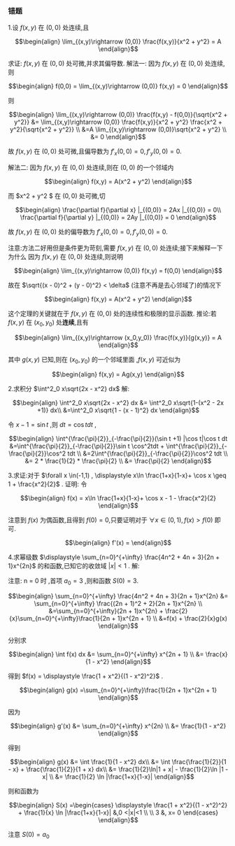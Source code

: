 ### 错题
1.设 $f(x,y)$ 在 $(0,0)$ 处连续,且

$$\begin{align}
    \lim_{(x,y)\rightarrow (0,0)} \frac{f(x,y)}{x^2 + y^2} = A
\end{align}$$

求证: $f(x,y)$ 在 $(0,0)$ 处可微,并求其偏导数.
解法一:
因为 $f(x,y)$ 在 $(0,0)$ 处连续,则

$$\begin{align}
    f(0,0) = \lim_{(x,y)\rightarrow (0,0)} f(x,y) = 0
\end{align}$$

则

$$\begin{align}
    \lim_{(x,y)\rightarrow (0,0)} \frac{f(x,y) - f(0,0)}{\sqrt{x^2 + y^2}} &= \lim_{(x,y)\rightarrow (0,0)} \frac{f(x,y)}{x^2 + y^2} \frac{x^2 + y^2}{\sqrt{x^2 + y^2}} \\
    &=A \lim_{(x,y)\rightarrow (0,0)}\sqrt{x^2 + y^2} \\
    &= 0
\end{align}$$

故 $f(x,y)$ 在 $(0,0)$ 处可微,且偏导数为 $f'_x(0,0) = 0 , f'_y(0,0) = 0$.

解法二:
因为 $f(x,y)$ 在 $(0,0)$ 处连续,则在 $(0,0)$ 的一个邻域内

$$\begin{align}
    f(x,y) = A(x^2 + y^2)
\end{align}$$

而 $x^2 + y^2 $ 在 $(0,0)$ 处可微,切

$$\begin{align}
    \frac{\partial f}{\partial x} |_{(0,0)} = 2Ax |_{(0,0)} = 0\\
    \frac{\partial f}{\partial y} |_{(0,0)} = 2Ay |_{(0,0)} = 0
\end{align}$$

故 $f(x,y)$ 在 $(0,0)$ 处的偏导数为 $f'_x(0,0) = 0 , f'_y(0,0) = 0$.

注意:方法二好用但是条件更为苛刻,需要 $f(x,y)$ 在 $(0,0)$ 处连续;接下来解释一下为什么 因为 $f(x,y)$ 在 $(0,0)$ 处连续,则说明

$$\begin{align}
    \lim_{(x,y)\rightarrow (0,0)} f(x,y) = f(0,0)
\end{align}$$

故在 $\sqrt{(x - 0)^2 + (y - 0)^2} < \delta$ (注意不再是去心邻域了)的情况下

$$\begin{align}
    f(x,y) = A(x^2 + y^2)
\end{align}$$

这个定理的关键就在于 $f(x,y)$ 在 $(0,0)$ 处的连续性和极限的显示函数.
推论:若 $f(x,y)$ 在 $(x_0,y_0)$ 处**连续**,且有

$$\begin{align}
    \lim_{(x,y)\rightarrow (x_0,y_0)} \frac{f(x,y)}{g(x,y)} = A
\end{align}$$

其中 $g(x,y)$ 已知,则在 $(x_0,y_0)$ 的一个邻域里面 ,$f(x,y)$ 可近似为

$$\begin{align}
    f(x,y) = Ag(x,y)
\end{align}$$



2.求积分 $\int^2_0 x\sqrt{2x - x^2} dx$ 
解:

$$\begin{align}
    \int^2_0 x\sqrt{2x - x^2} dx &= \int^2_0 x\sqrt{1-(x^2 - 2x +1)} dx\\
    &=\int^2_0 x\sqrt{1 - (x - 1)^2} dx
\end{align}$$

令 $x - 1 = \sin t$ ,则 $dt = \cos t dt$ ,

$$\begin{align}
    \int^{\frac{\pi}{2}}_{-\frac{\pi}{2}}(\sin t +1) |\cos t|\cos t dt &=\int^{\frac{\pi}{2}}_{-\frac{\pi}{2}}\sin t \cos^2tdt + \int^{\frac{\pi}{2}}_{-\frac{\pi}{2}}\cos^2 tdt \\
    &=2\int^{\frac{\pi}{2}}_{-\frac{\pi}{2}}\cos^2 tdt \\
    &= 2 * \frac{1}{2} * \frac{\pi}{2} \\
    &= \frac{\pi}{2} 
\end{align}$$


3.求证:对于 $\forall x \in(-1,1) , \displaystyle x\ln \frac{1+x}{1-x}+ \cos x \geq 1 + \frac{x^2}{2}$ .
证明:
令

$$\begin{align}
    f(x) = x\ln \frac{1+x}{1-x}+ \cos x - 1 - \frac{x^2}{2} 
\end{align}$$

注意到 $f(x)$ 为偶函数,且得到 $f(0) = 0$,只要证明对于 $\forall x \in(0,1) , f(x) > f(0)$ 即可.

$$\begin{align}
    f'(x) = 
\end{align}$$




4.求幂级数 $\displaystyle \sum_{n=0}^{+\infty} \frac{4n^2 + 4n + 3}{2n + 1}x^{2n}$ 的和函数,已知它的收敛域 $|x| <1$ .
解:

注意: n = 0 时 ,首项 $a_0 = 3$ ,则和函数 $S(0)  = 3$.

$$\begin{align}
    \sum_{n=0}^{+\infty} \frac{4n^2 + 4n + 3}{2n + 1}x^{2n} &= \sum_{n=0}^{+\infty} \frac{(2n + 1)^2 + 2}{2n + 1}x^{2n} \\
    &=\sum_{n=0}^{+\infty}(2n + 1)x^{2n} + \frac{2}{x}\sum_{n=0}^{+\infty}\frac{1}{2n + 1}x^{2n + 1} \\
    &=f(x) + \frac{2}{x}g(x)
\end{align}$$


分别求

$$\begin{align}
    \int f(x) dx &= \sum_{n=0}^{+\infty} x^{2n + 1} \\
    &= \frac{x}{1  - x^2}
\end{align}$$

得到 $f(x) = \displaystyle \frac{1 + x^2}{(1 - x^2)^2}$ .

$$\begin{align}
    g(x) =\sum_{n=0}^{+\infty}\frac{1}{2n + 1}x^{2n + 1}
\end{align}$$

因为

$$\begin{align}
    g'(x) &= \sum_{n=0}^{+\infty} x^{2n} \\
    &= \frac{1}{1 - x^2}
\end{align}$$

得到

$$\begin{align}
    g(x) &= \int \frac{1}{1 - x^2} dx\\ 
    &= \int \frac{\frac{1}{2}}{1 - x} + \frac{\frac{1}{2}}{1 + x} dx\\
    &= \frac{1}{2}\ln|1 + x| - \frac{1}{2}\ln |1 - x| \\
    &= \frac{1}{2} \ln |\frac{1+x}{1-x}|
\end{align}$$


则和函数为

$$\begin{align}
    S(x) =\begin{cases}
        \displaystyle \frac{1 + x^2}{(1 - x^2)^2} + \frac{1}{x} \ln |\frac{1+x}{1-x}| &,0 <|x|<1 \\
        \\
        3 &, x= 0
    \end{cases}
\end{align}$$

注意 $S(0) = a_0$